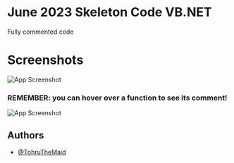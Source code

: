 # June 2023 Skeleton Code VB.NET
Fully commented code


# Screenshots

![App Screenshot](https://cdn.discordapp.com/attachments/467018961259855872/1103023416136704020/image.png)

### REMEMBER: you can hover over a function to see its comment!
![App Screenshot](https://cdn.discordapp.com/attachments/467018961259855872/1103022544388374618/NVIDIA_Share_zMjfgu5Kfw.gif)

## Authors

- [@TohruTheMaid](https://github.com/TohruTheMaid)
